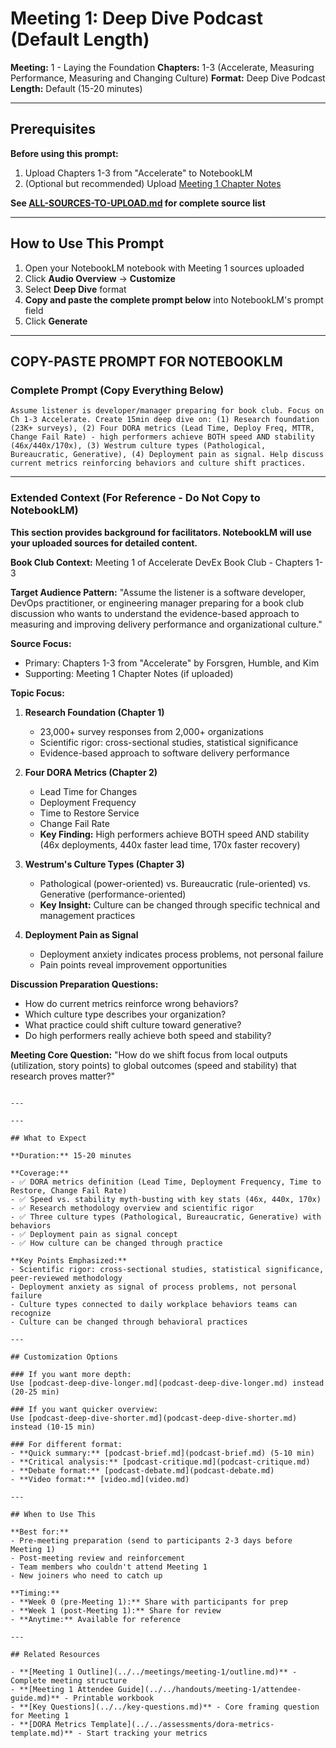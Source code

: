 # Meeting 1: Deep Dive Podcast (Default Length)

**Meeting:** 1 - Laying the Foundation
**Chapters:** 1-3 (Accelerate, Measuring Performance, Measuring and Changing Culture)
**Format:** Deep Dive Podcast
**Length:** Default (15-20 minutes)

---

## Prerequisites

**Before using this prompt:**
1. Upload Chapters 1-3 from "Accelerate" to NotebookLM
2. (Optional but recommended) Upload [Meeting 1 Chapter Notes](../../meetings/meeting-1/chapter-notes.md)

**See [ALL-SOURCES-TO-UPLOAD.md](ALL-SOURCES-TO-UPLOAD.md) for complete source list**

---

## How to Use This Prompt

1. Open your NotebookLM notebook with Meeting 1 sources uploaded
2. Click **Audio Overview** → **Customize**
3. Select **Deep Dive** format
4. **Copy and paste the complete prompt below** into NotebookLM's prompt field
5. Click **Generate**

---

## COPY-PASTE PROMPT FOR NOTEBOOKLM

### Complete Prompt (Copy Everything Below)

```
Assume listener is developer/manager preparing for book club. Focus on Ch 1-3 Accelerate. Create 15min deep dive on: (1) Research foundation (23K+ surveys), (2) Four DORA metrics (Lead Time, Deploy Freq, MTTR, Change Fail Rate) - high performers achieve BOTH speed AND stability (46x/440x/170x), (3) Westrum culture types (Pathological, Bureaucratic, Generative), (4) Deployment pain as signal. Help discuss current metrics reinforcing behaviors and culture shift practices.
```

---

### Extended Context (For Reference - Do Not Copy to NotebookLM)

**This section provides background for facilitators. NotebookLM will use your uploaded sources for detailed content.**

**Book Club Context:**
Meeting 1 of Accelerate DevEx Book Club - Chapters 1-3

**Target Audience Pattern:**
"Assume the listener is a software developer, DevOps practitioner, or engineering manager preparing for a book club discussion who wants to understand the evidence-based approach to measuring and improving delivery performance and organizational culture."

**Source Focus:**
- Primary: Chapters 1-3 from "Accelerate" by Forsgren, Humble, and Kim
- Supporting: Meeting 1 Chapter Notes (if uploaded)

**Topic Focus:**

1. **Research Foundation (Chapter 1)**
   - 23,000+ survey responses from 2,000+ organizations
   - Scientific rigor: cross-sectional studies, statistical significance
   - Evidence-based approach to software delivery performance

2. **Four DORA Metrics (Chapter 2)**
   - Lead Time for Changes
   - Deployment Frequency
   - Time to Restore Service
   - Change Fail Rate
   - **Key Finding:** High performers achieve BOTH speed AND stability (46x deployments, 440x faster lead time, 170x faster recovery)

3. **Westrum's Culture Types (Chapter 3)**
   - Pathological (power-oriented) vs. Bureaucratic (rule-oriented) vs. Generative (performance-oriented)
   - **Key Insight:** Culture can be changed through specific technical and management practices

4. **Deployment Pain as Signal**
   - Deployment anxiety indicates process problems, not personal failure
   - Pain points reveal improvement opportunities

**Discussion Preparation Questions:**
- How do current metrics reinforce wrong behaviors?
- Which culture type describes your organization?
- What practice could shift culture toward generative?
- Do high performers really achieve both speed and stability?

**Meeting Core Question:**
"How do we shift focus from local outputs (utilization, story points) to global outcomes (speed and stability) that research proves matter?"
```

---

---

## What to Expect

**Duration:** 15-20 minutes

**Coverage:**
- ✅ DORA metrics definition (Lead Time, Deployment Frequency, Time to Restore, Change Fail Rate)
- ✅ Speed vs. stability myth-busting with key stats (46x, 440x, 170x)
- ✅ Research methodology overview and scientific rigor
- ✅ Three culture types (Pathological, Bureaucratic, Generative) with behaviors
- ✅ Deployment pain as signal concept
- ✅ How culture can be changed through practice

**Key Points Emphasized:**
- Scientific rigor: cross-sectional studies, statistical significance, peer-reviewed methodology
- Deployment anxiety as signal of process problems, not personal failure
- Culture types connected to daily workplace behaviors teams can recognize
- Culture can be changed through behavioral practices

---

## Customization Options

### If you want more depth:
Use [podcast-deep-dive-longer.md](podcast-deep-dive-longer.md) instead (20-25 min)

### If you want quicker overview:
Use [podcast-deep-dive-shorter.md](podcast-deep-dive-shorter.md) instead (10-15 min)

### For different format:
- **Quick summary:** [podcast-brief.md](podcast-brief.md) (5-10 min)
- **Critical analysis:** [podcast-critique.md](podcast-critique.md)
- **Debate format:** [podcast-debate.md](podcast-debate.md)
- **Video format:** [video.md](video.md)

---

## When to Use This

**Best for:**
- Pre-meeting preparation (send to participants 2-3 days before Meeting 1)
- Post-meeting review and reinforcement
- Team members who couldn't attend Meeting 1
- New joiners who need to catch up

**Timing:**
- **Week 0 (pre-Meeting 1):** Share with participants for prep
- **Week 1 (post-Meeting 1):** Share for review
- **Anytime:** Available for reference

---

## Related Resources

- **[Meeting 1 Outline](../../meetings/meeting-1/outline.md)** - Complete meeting structure
- **[Meeting 1 Attendee Guide](../../handouts/meeting-1/attendee-guide.md)** - Printable workbook
- **[Key Questions](../../key-questions.md)** - Core framing question for Meeting 1
- **[DORA Metrics Template](../../assessments/dora-metrics-template.md)** - Start tracking your metrics
